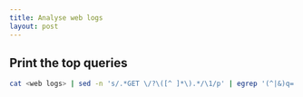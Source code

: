 ```yaml
---
title: Analyse web logs
layout: post
---
```


## Print the top queries
```sh
cat <web logs> | sed -n 's/.*GET \/?\([^ ]*\).*/\1/p' | egrep '(^|&)q=' | sort | uniq -c | sort -rk 1 | head
```
